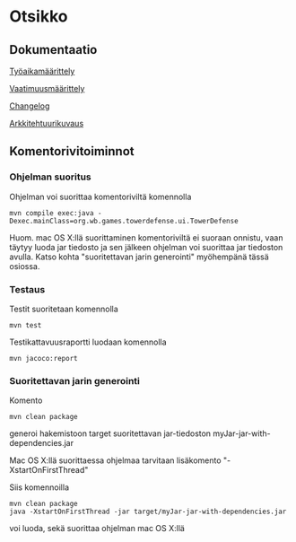 # Otsikko
## Dokumentaatio
[Työaikamäärittely](https://github.com/redpanda321-png/ot-harjoitustyo/blob/master/dokumentaatio/tuntikirjanpito.md)

  [Vaatimuusmäärittely](https://github.com/redpanda321-png/ot-harjoitustyo/blob/master/dokumentaatio/vaatimuusmaarittely.md)
  
  [Changelog](https://github.com/redpanda321-png/ot-harjoitustyo/blob/master/dokumentaatio/changelog.md)
  
  [Arkkitehtuurikuvaus](https://github.com/redpanda321-png/ot-harjoitustyo/blob/master/dokumentaatio/arkkitehtuuri.md)
  
  
## Komentorivitoiminnot

### Ohjelman suoritus

Ohjelman voi suorittaa komentoriviltä komennolla

```
mvn compile exec:java -Dexec.mainClass=org.wb.games.towerdefense.ui.TowerDefense
```
Huom. mac OS X:llä suorittaminen komentoriviltä ei suoraan onnistu, vaan täytyy luoda jar tiedosto ja sen jälkeen ohjelman voi suorittaa jar tiedoston avulla. Katso kohta "suoritettavan jarin generointi" myöhempänä tässä osiossa.

### Testaus
Testit suoritetaan komennolla

  ```
  mvn test
  ```
  
Testikattavuusraportti luodaan komennolla
  ```
  mvn jacoco:report
  ```
### Suoritettavan jarin generointi
Komento
```
mvn clean package
```
generoi hakemistoon target suoritettavan jar-tiedoston myJar-jar-with-dependencies.jar

Mac OS X:llä suorittaessa ohjelmaa tarvitaan lisäkomento "-XstartOnFirstThread"

  Siis komennoilla
```
mvn clean package
java -XstartOnFirstThread -jar target/myJar-jar-with-dependencies.jar
```
voi luoda, sekä suorittaa ohjelman mac OS X:llä
